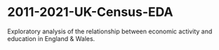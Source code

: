 # 2011-2021-UK-Census-EDA
Exploratory analysis of the relationship between economic activity and education in England &amp; Wales.
